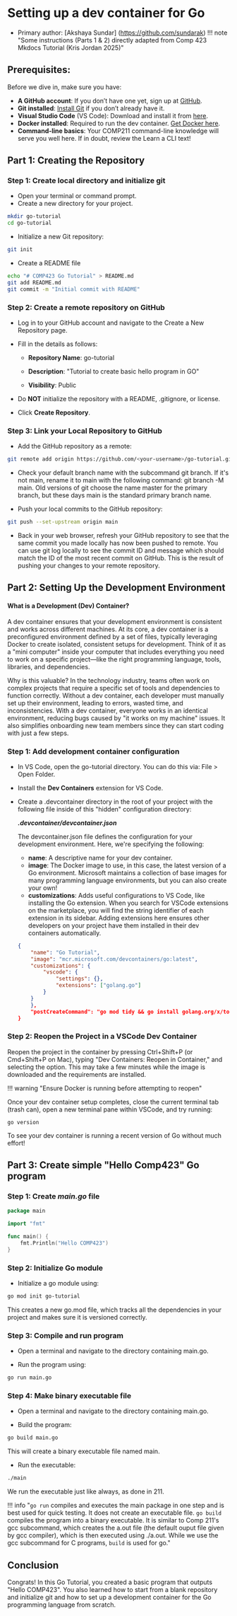 # Setting up a dev container for Go
* Primary author: [Akshaya Sundar] (https://github.com/sundarak)
!!! note "Some instructions (Parts 1 & 2) directly adapted from Comp 423 Mkdocs Tutorial (Kris Jordan 2025)"


## Prerequisites:
Before we dive in, make sure you have:

* **A GitHub account**: If you don’t have one yet, sign up at [GitHub](https://github.com/).
* **Git installed**: [Install Git](https://git-scm.com/book/en/v2/Getting-Started-Installing-Git) if you don’t already have it.
* **Visual Studio Code** (VS Code): Download and install it from [here](https://code.visualstudio.com/).
* **Docker installed**: Required to run the dev container. [Get Docker here](https://www.docker.com/products/docker-desktop).
* **Command-line basics**: Your COMP211 command-line knowledge will serve you well here. If in doubt, review the Learn a CLI text!

## Part 1: Creating the Repository
### Step 1: Create local directory and initialize git

* Open your terminal or command prompt.
* Create a new directory for your project.
```bash
mkdir go-tutorial
cd go-tutorial
```
* Initialize a new Git repository:
```bash
git init
```
* Create a README file
```bash
echo "# COMP423 Go Tutorial" > README.md
git add README.md
git commit -m "Initial commit with README"
```

### Step 2: Create a remote repository on GitHub

* Log in to your GitHub account and navigate to the Create a New Repository page.
* Fill in the details as follows:

    * **Repository Name**: go-tutorial

    * **Description**: "Tutorial to create basic hello program in GO"

    * **Visibility**: Public

* Do **NOT** initialize the repository with a README, .gitignore, or license.
* Click **Create Repository**.

### Step 3: Link your Local Repository to GitHub

* Add the GitHub repository as a remote:
``` bash
git remote add origin https://github.com/<your-username>/go-tutorial.git
```

* Check your default branch name with the subcommand git branch. If it's not main, rename it to main with the following command: git branch -M main. Old versions of git choose the name master for the primary branch, but these days main is the standard primary branch name.

* Push your local commits to the GitHub repository:
``` bash
git push --set-upstream origin main
```

* Back in your web browser, refresh your GitHub repository to see that the same commit you made locally has now been pushed to remote. You can use git log locally to see the commit ID and message which should match the ID of the most recent commit on GitHub. This is the result of pushing your changes to your remote repository.

## Part 2: Setting Up the Development Environment

#### What is a Development (Dev) Container?
A dev container ensures that your development environment is consistent and works across different machines. At its core, a dev container is a preconfigured environment defined by a set of files, typically leveraging Docker to create isolated, consistent setups for development. Think of it as a "mini computer" inside your computer that includes everything you need to work on a specific project—like the right programming language, tools, libraries, and dependencies.

Why is this valuable? In the technology industry, teams often work on complex projects that require a specific set of tools and dependencies to function correctly. Without a dev container, each developer must manually set up their environment, leading to errors, wasted time, and inconsistencies. With a dev container, everyone works in an identical environment, reducing bugs caused by "it works on my machine" issues. It also simplifies onboarding new team members since they can start coding with just a few steps.

### Step 1: Add development container configuration

* In VS Code, open the go-tutorial directory. You can do this via: File > Open Folder.
* Install the **Dev Containers** extension for VS Code.
* Create a .devcontainer directory in the root of your project with the following file inside of this "hidden" configuration directory:

    ***.devcontainer/devcontainer.json***
    
    The devcontainer.json file defines the configuration for your development environment. Here, we're specifying the following:

    * **name**: A descriptive name for your dev container.
    * **image**: The Docker image to use, in this case, the latest version of a Go environment. Microsoft maintains a collection of base images for many programming language environments, but you can also create your own!
    * **customizations**: Adds useful configurations to VS Code, like installing the Go extension. When you search for VSCode extensions on the marketplace, you will find the string identifier of each extension in its sidebar. Adding extensions here ensures other developers on your project have them installed in their dev containers automatically.
    ```json
    {
        "name": "Go Tutorial",
        "image": "mcr.microsoft.com/devcontainers/go:latest",
        "customizations": {
            "vscode": {
                "settings": {},
                "extensions": ["golang.go"]
            }
        }
        },
        "postCreateCommand": "go mod tidy && go install golang.org/x/tools/gopls@latest",
    }
    
    ```

### Step 2: Reopen the Project in a VSCode Dev Container

Reopen the project in the container by pressing Ctrl+Shift+P (or Cmd+Shift+P on Mac), typing "Dev Containers: Reopen in Container," and selecting the option. This may take a few minutes while the image is downloaded and the requirements are installed.

!!! warning "Ensure Docker is running before attempting to reopen"

Once your dev container setup completes, close the current terminal tab (trash can), open a new terminal pane within VSCode, and try running:

``` 
go version 
``` 

To see your dev container is running a recent version of Go without much effort!


## Part 3: Create simple "Hello Comp423" Go program

### Step 1: Create *main.go* file

``` go
package main

import "fmt"

func main() {
    fmt.Println("Hello COMP423")
}
```

### Step 2: Initialize Go module

* Initialize a go module using:
```bash
go mod init go-tutorial
```
This creates a new go.mod file, which tracks all the dependencies in your project and makes sure it is versioned correctly. 

### Step 3: Compile and run program

* Open a terminal and navigate to the directory containing main.go.

* Run the program using:
``` bash
go run main.go
```

### Step 4: Make binary executable file

* Open a terminal and navigate to the directory containing main.go.

* Build the program:
```bash
go build main.go
```
This will create a binary executable file named main. 

* Run the executable:
```bash
./main
```
We run the executable just like always, as done in 211.

!!! info "``` go run ``` compiles and executes the main package in one step and is best used for quick testing. It does not create an executable file. ``` go build ``` compiles the program into a binary executable. It is similar to Comp 211's gcc subcommand, which creates the a.out file (the default ouput file given by gcc compiler), which is then executed using ./a.out. While we use the gcc subcommand for C programs, ``` build ``` is used for go."


## Conclusion
Congrats! In this Go Tutorial, you created a basic program that outputs "Hello COMP423". You also learned how to start from a blank repository and initialize git and how to set up a development container for the Go programming language from scratch.





